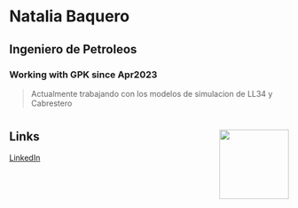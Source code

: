 # Natalia Baquero
## Ingeniero de Petroleos
### Working with GPK since Apr2023
> Actualmente trabajando con los modelos de simulacion de LL34 y Cabrestero

# <img style="float: right;" src="Sin tîtulo.png" width="125" height="125">


## Links
<a href="(https://co.linkedin.com/in/natalia-baquero-401b101ba" target="_blank">LinkedIn</a>
